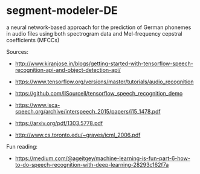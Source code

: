 # segment-modeler-DE
a neural network-based approach for the prediction of German phonemes in audio files using both spectrogram data and Mel-frequency cepstral coefficients (MFCCs)


Sources: 
- http://www.kiranjose.in/blogs/getting-started-with-tensorflow-speech-recognition-api-and-object-detection-api/
- https://www.tensorflow.org/versions/master/tutorials/audio_recognition

- https://github.com/llSourcell/tensorflow_speech_recognition_demo

- https://www.isca-speech.org/archive/interspeech_2015/papers/i15_1478.pdf

- https://arxiv.org/pdf/1303.5778.pdf

- http://www.cs.toronto.edu/~graves/icml_2006.pdf


Fun reading:
- https://medium.com/@ageitgey/machine-learning-is-fun-part-6-how-to-do-speech-recognition-with-deep-learning-28293c162f7a
